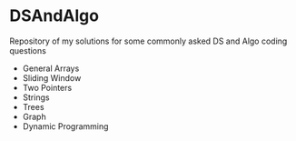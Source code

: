 # DSAndAlgo

Repository of my solutions for some commonly asked DS and Algo coding questions

- General Arrays
- Sliding Window
- Two Pointers
- Strings
- Trees
- Graph
- Dynamic Programming
